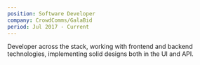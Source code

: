 ```yaml
---
position: Software Developer
company: CrowdComms/GalaBid
period: Jul 2017 - Current
---
```


Developer across the stack, working with frontend and backend technologies, implementing solid designs both in the UI and API.